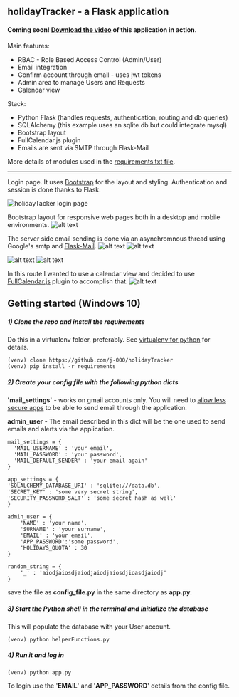 ## holidayTracker - a Flask application

#### Coming soon! [Download the video]() of this application in action. 


Main features:
+ RBAC - Role Based Access Control (Admin/User)
+ Email integration 
+ Confirm account through email - uses jwt tokens
+ Admin area to manage Users and Requests
+ Calendar view

Stack:
+ Python Flask (handles requests, authentication, routing and db queries)
+ SQLAlchemy (this example uses an sqlite db but could integrate mysql)
+ Bootstrap layout
+ FullCalendar.js plugin
+ Emails are sent via SMTP through Flask-Mail


More details of modules used in the [requirements.txt file](https://github.com/j-000/holidayTracker/blob/master/requirements.txt). 

***

Login page. It uses [Bootstrap](https://getbootstrap.com/) for the layout and styling. Authentication and session is done thanks to Flask.

![](https://github.com/j-000/holidayTracker/tree/master/repo_images/c1.PNG "holidayTacker login page")


Bootstrap layout for responsive web pages both in a desktop and mobile environments.
![alt text](https://github.com/j-000/holidayTracker/tree/master/repo_images/c2.PNG "holidayTracker main area" )


The server side email sending is done via an asynchromnous thread using Google's smtp and [Flask-Mail](https://pythonhosted.org/Flask-Mail/).
![alt text](https://github.com/j-000/holidayTracker/tree/master/repo_images/c6.PNG "holidayTracker request sent page" )
![alt text](https://github.com/j-000/holidayTracker/tree/master/repo_images/c7.PNG "holidayTracker request confirmation page" )

![alt text](https://github.com/j-000/holidayTracker/tree/master/repo_images/c4.PNG "holidayTracker add user page" )
![alt text](https://github.com/j-000/holidayTracker/tree/master/repo_images/c5.PNG "holidayTracker add user confirmation page" )


In this route I wanted to use a calendar view and decided to use [FullCalendar.js](https://fullcalendar.io/) plugin to accomplish that. 
![alt text](https://github.com/j-000/holidayTracker/tree/master/repo_images/c8.PNG "holidayTracker callendar view " )



## Getting started (Windows 10)

##### 1) Clone the repo and install the requirements
Do this in a virtualenv folder, preferably. See [virtualenv for python](https://docs.python-guide.org/dev/virtualenvs/) for details.
```
(venv) clone https://github.com/j-000/holidayTracker
(venv) pip install -r requirements
```

##### 2) Create your config file with the following python dicts
**'mail_settings'** - works on gmail accounts only. You will need to [allow less secure apps](https://myaccount.google.com/lesssecureapps?pli=1) to be able to send email through the application.

**admin_user** - The email described in this dict will be the one used to send emails and alerts via the application.
```
mail_settings = {
  'MAIL_USERNAME' : 'your email',
  'MAIL_PASSWORD' : 'your password',
  'MAIL_DEFAULT_SENDER' : 'your email again'
}

app_settings = {
'SQLALCHEMY_DATABASE_URI' : 'sqlite:///data.db',
'SECRET_KEY' : 'some very secret string',
'SECURITY_PASSWORD_SALT' : 'some secret hash as well'
}

admin_user = {
    'NAME' : 'your name',
    'SURNAME' : 'your surname',
    'EMAIL' : 'your email',
    'APP_PASSWORD':'some password',
    'HOLIDAYS_QUOTA' : 30
}

random_string = {
    '_' : 'aiodjaiosdjaiodjaiodjaiosdjioasdjaiodj'
}
```

save the file as **config_file.py** in the same directory as **app.py**.

##### 3) Start the Python shell in the terminal and initialize the database
This will populate the database with your User account.
```
(venv) python helperFunctions.py
```

##### 4) Run it and log in
```
(venv) python app.py
```
To login use the '**EMAIL**' and '**APP_PASSWORD**' details from the config file.

